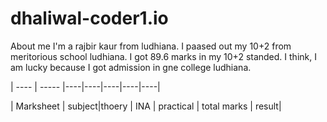 # dhaliwal-coder1.io
About me
I'm a rajbir kaur from ludhiana. I paased out my 10+2 from meritorious school ludhiana. I got 89.6 marks in my 10+2 standed. I think, I am lucky because I got admission in gne college ludhiana.

| ---- | ----- |----|----|----|----|----|

| Marksheet | subject|thoery | INA | practical | total marks | result|
